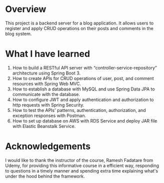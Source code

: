 # Overview

This project is a backend server for a blog application. It allows users to register and apply CRUD
operations on their posts and comments in the blog system.

# What I have learned

1. How to build a RESTful API server with “controller-service-repository” architecture using Spring
   Boot 3.
2. How to create APIs for CRUD operations of user, post, and comment resources with Spring Web MVC.
3. How to establish a database with MySQL and use Spring Data JPA to communicate with the database.
4. How to configure JWT and apply authentication and authorization to http requests with Spring
   Security.
5. How to test the APIs' patterns, authentication, authorization, and exception responses with
   Postman.
6. How to set up database on AWS with RDS Service and deploy JAR file with Elastic Beanstalk
   Service.

# Acknowledgements

I would like to thank the instructor of the course, Ramesh Fadatare from Udemy, for providing this
informative course in a efficient way, responding to questions in a timely manner and spending extra
time explaining what's under the hood behind the framework.
